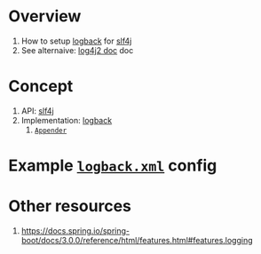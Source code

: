 # Overview
1. How to setup [logback](https://logback.qos.ch/) for [slf4j](TODO)
1. See alternaive: [log4j2 doc](log4j2.md) doc


# Concept
1. API: [slf4j](https://www.slf4j.org/apidocs/org/slf4j/Logger.html)
1. Implementation: [logback](https://logback.qos.ch/) 
    1. [`Appender`](https://logback.qos.ch/apidocs/ch/qos/logback/core/AppenderBase.html) 


# Example [`logback.xml`](TODO) config


# Other resources
1. https://docs.spring.io/spring-boot/docs/3.0.0/reference/html/features.html#features.logging

